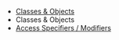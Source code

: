 - [Classes & Objects](Classes&Objects.md)
- Classes & Objects
- [Access Specifiers / Modifiers](Access_Specifiers.md)
